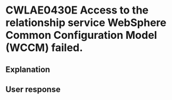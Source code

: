 # CWLAE0430E Access to the relationship service WebSphere Common Configuration Model (WCCM) failed.

## Explanation

## User response